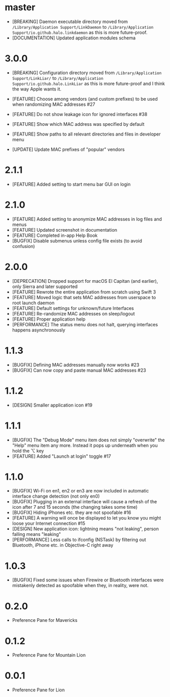 # master

* [BREAKING] Daemon executable directory moved from
             `/Library/Application Support/LinkDaemon`
             to
             `/Library/Application Support/io.github.halo.linkdaemon`
             as this is more future-proof.
* [DOCUMENTATION] Updated application modules schema

# 3.0.0

* [BREAKING] Configuration directory moved from
             `/Library/Application Support/LinkLiar/`
             to
             `/Library/Application Support/io.github.halo.LinkLiar`
             as this is more future-proof and I think the way Apple wants it.

* [FEATURE] Choose among vendors (and custom prefixes) to be used when randomizing MAC addresses #27
* [FEATURE] Do not show leakage icon for ignored interfaces #38
* [FEATURE] Show which MAC address was specified by default
* [FEATURE] Show paths to all relevant directories and files in developer menu
* [UPDATE] Update MAC prefixes of "popular" vendors

# 2.1.1

* [FEATURE] Added setting to start menu bar GUI on login

# 2.1.0

* [FEATURE] Added setting to anonymize MAC addresses in log files and menus
* [FEATURE] Updated screenshot in documentation
* [FEATURE] Completed in-app Help Book
* [BUGFIX] Disable submenus unless config file exists (to avoid confusion)

# 2.0.0

* [DEPRECATION] Dropped support for macOS El Capitan (and earlier), only Sierra and later supported
* [FEATURE] Rewrote the entire application from scratch using Swift 3
* [FEATURE] Moved logic that sets MAC addresses from userspace to root launch daemon
* [FEATURE] Default settings for unknown/future Interfaces
* [FEATURE] Re-randomize MAC addresses on sleep/logout
* [FEATURE] Proper application help
* [PERFORMANCE] The status menu does not halt, querying interfaces happens asynchronously

# 1.1.3

* [BUGFIX] Defining MAC addresses manually now works #23
* [BUGFIX] Can now copy and paste manual MAC addresses #23

# 1.1.2

* [DESIGN] Smaller application icon #19

# 1.1.1

* [BUGFIX] The "Debug Mode" menu item does not simply "overwrite" the "Help" menu item any more. Instead it pops up underneath when you hold the ⌥ key
* [FEATURE] Added "Launch at login" toggle #17

# 1.1.0

* [BUGFIX] Wi-Fi on en1, en2 or en3 are now included in automatic interface change detection (not only en0)
* [BUGFIX] Plugging in an external interface will cause a refresh of the icon after 7 and 15 seconds (the changing takes some time)
* [BUGFIX] Hiding iPhones etc. they are not spoofable #16
* [FEATURE] A warning will once be displayed to let you know you might loose your Internet connection #15
* [DESIGN] New application icon: lightning means "not leaking", person falling means "leaking"
* [PERFORMANCE] Less calls to ifconfig (NSTask) by filtering out Bluetooth, iPhone etc. in Objective-C right away

# 1.0.3

* [BUGFIX] Fixed some issues when Firewire or Bluetooth interfaces were mistakenly detected as spoofable when they, in reality, were not.

# 0.2.0

* Preference Pane for Mavericks

# 0.1.2

* Preference Pane for Mountain Lion

# 0.0.1

* Preference Pane for Lion
